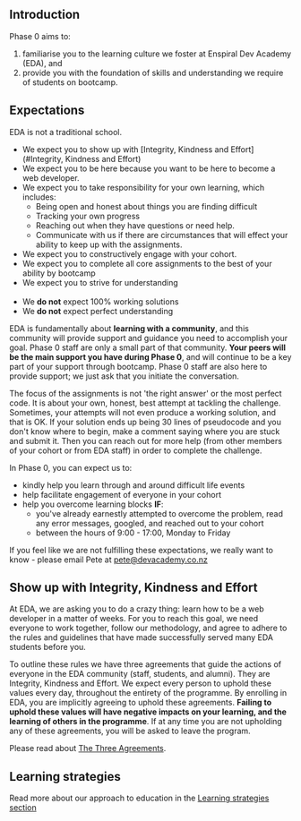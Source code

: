 ## Introduction

Phase 0 aims to:  
1. familiarise you to the learning culture we foster at Enspiral Dev Academy (EDA), and  
2. provide you with the foundation of skills and understanding we require of students on bootcamp. 

## Expectations
EDA is not a traditional school. 
- We expect you to show up with [Integrity, Kindness and Effort](#Integrity, Kindness and Effort)
- We expect you to be here because you want to be here to become a web developer. 
- We expect you to take responsibility for your own learning, which includes:
  - Being open and honest about things you are finding difficult
  - Tracking your own progress
  - Reaching out when they have questions or need help. 
  - Communicate with us if there are circumstances that will effect your ability to keep up with the assignments.
- We expect you to constructively engage with your cohort.
- We expect you to complete all core assignments to the best of your ability by bootcamp
- We expect you to strive for understanding
<br><br>
- We **do not** expect 100% working solutions
- We **do not** expect perfect understanding

EDA is fundamentally about **learning with a community**, and this community will provide support and guidance you need to accomplish your goal. Phase 0 staff are only a small part of that community. **Your peers will be the main support you have during Phase 0**, and will continue to be a key part of your support through bootcamp. Phase 0 staff are also here to provide support; we just ask that you initiate the conversation.

The focus of the assignments is not 'the right answer' or the most perfect code. It is about your own, honest, best attempt at tackling the challenge. Sometimes, your attempts will not even produce a working solution, and that is OK. If your solution ends up being 30 lines of pseudocode and you don't know where to begin, make a comment saying where you are stuck and submit it. Then you can reach out for more help (from other members of your cohort or from EDA staff) in order to complete the challenge.

In Phase 0, you can expect us to:
- kindly help you learn through and around difficult life events
- help facilitate engagement of everyone in your cohort
- help you overcome learning blocks **IF**:
  - you've already earnestly attempted to overcome the problem, read any error messages, googled, and reached out to your cohort
  - between the hours of 9:00 - 17:00, Monday to Friday

If you feel like we are not fulfilling these expectations, we really want to know - please email Pete at [pete@devacademy.co.nz](mailto:pete@devacademy.co.nz)

## Show up with Integrity, Kindness and Effort

At EDA, we are asking you to do a crazy thing: learn how to be a web developer in a matter of weeks. For you to reach this goal, we need everyone to work together, follow our methodology, and agree to adhere to the rules and guidelines that have made successfully served many EDA students before you.

To outline these rules we have three agreements that guide the actions of everyone in the EDA community (staff, students, and alumni). They are Integrity, Kindness and Effort. We expect every person to uphold these values every day, throughout the entirety of the programme. By enrolling in EDA, you are implicitly agreeing to uphold these agreements. **Failing to uphold these values will have negative impacts on your learning, and the learning of others in the programme**. If at any time you are not upholding any of these agreements, you will be asked to leave the program. 

Please read about [The Three Agreements](/9-information/three-agreements).

## Learning strategies
Read more about our approach to education in the [Learning strategies section ](/9-information/learning-strategies)

